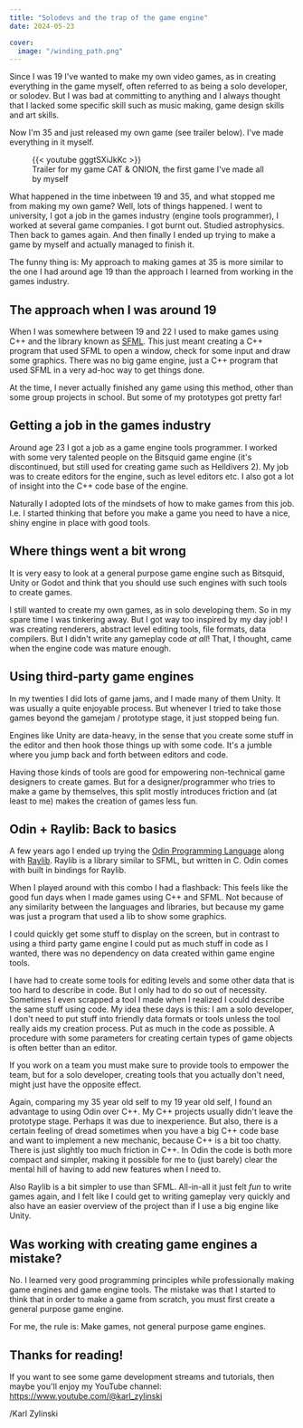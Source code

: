 ```yaml
---
title: "Solodevs and the trap of the game engine"
date: 2024-05-23

cover:
  image: "/winding_path.png"
---
```


Since I was 19 I've wanted to make my own video games, as in creating everything in the game myself, often referred to as being a solo developer, or solodev. But I was bad at committing to anything and I always thought that I lacked some specific skill such as music making, game design skills and art skills.

Now I'm 35 and just released my own game (see trailer below). I've made everything in it myself.

<figure>
{{< youtube gggtSXiJkKc >}}
<figcaption>Trailer for my game CAT & ONION, the first game I've made all by myself</figcaption>
</figure>

What happened in the time inbetween 19 and 35, and what stopped me from making my own game? Well, lots of things happened. I went to university, I got a job in the games industry (engine tools programmer), I worked at several game companies. I got burnt out. Studied astrophysics. Then back to games again. And then finally I ended up trying to make a game by myself and actually managed to finish it.

The funny thing is: My approach to making games at 35 is more similar to the one I had around age 19 than the approach I learned from working in the games industry.

## The approach when I was around 19

When I was somewhere between 19 and 22 I used to make games using C++ and the library known as [SFML](https://www.sfml-dev.org/). This just meant creating a C++ program that used SFML to open a window, check for some input and draw some graphics. There was no big game engine, just a C++ program that used SFML in a very ad-hoc way to get things done.

At the time, I never actually finished any game using this method, other than some group projects in school. But some of my prototypes got pretty far!

## Getting a job in the games industry

Around age 23 I got a job as a game engine tools programmer. I worked with some very talented people on the Bitsquid game engine (it's discontinued, but still used for creating game such as Helldivers 2). My job was to create editors for the engine, such as level editors etc. I also got a lot of insight into the C++ code base of the engine.

Naturally I adopted lots of the mindsets of how to make games from this job. I.e. I started thinking that before you make a game you need to have a nice, shiny engine in place with good tools.

## Where things went a bit wrong

It is very easy to look at a general purpose game engine such as Bitsquid, Unity or Godot and think that you should use such engines with such tools to create games.

I still wanted to create my own games, as in solo developing them. So in my spare time I was tinkering away. But I got way too inspired by my day job! I was creating renderers, abstract level editing tools, file formats, data compilers. But I didn't write any gameplay code _at all_! That, I thought, came when the engine code was mature enough.

## Using third-party game engines

In my twenties I did lots of game jams, and I made many of them Unity. It was usually a quite enjoyable process. But whenever I tried to take those games beyond the gamejam / prototype stage, it just stopped being fun.

Engines like Unity are data-heavy, in the sense that you create some stuff in the editor and then hook those things up with some code. It's a jumble where you jump back and forth between editors and code.

Having those kinds of tools are good for empowering non-technical game designers to create games. But for a designer/programmer who tries to make a game by themselves, this split mostly introduces friction and (at least to me) makes the creation of games less fun.

## Odin + Raylib: Back to basics

A few years ago I ended up trying the [Odin Programming Language](https://odin-lang.org/) along with [Raylib](https://www.raylib.com/). Raylib is a library similar to SFML, but written in C. Odin comes with built in bindings for Raylib.

When I played around with this combo I had a flashback: This feels like the good fun days when I made games using C++ and SFML. Not because of any similarity between the languages and libraries, but because my game was just a program that used a lib to show some graphics.

I could quickly get some stuff to display on the screen, but in contrast to using a third party game engine I could put as much stuff in code as I wanted, there was no dependency on data created within game engine tools.

I have had to create some tools for editing levels and some other data that is too hard to describe in code. But I only had to do so out of necessity. Sometimes I even scrapped a tool I made when I realized I could describe the same stuff using code. My idea these days is this: I am a solo developer, I don't need to put stuff into friendly data formats or tools unless the tool really aids my creation process. Put as much in the code as possible. A procedure with some parameters for creating certain types of game objects is often better than an editor.

If you work on a team you must make sure to provide tools to empower the team, but for a solo developer, creating tools that you actually don't need, might just have the opposite effect.

Again, comparing my 35 year old self to my 19 year old self, I found an advantage to using Odin over C++. My C++ projects usually didn't leave the prototype stage. Perhaps it was due to inexperience. But also, there is a certain feeling of dread sometimes when you have a big C++ code base and want to implement a new mechanic, because C++ is a bit too chatty. There is just slightly too much friction in C++. In Odin the code is both more compact and simpler, making it possible for me to (just barely) clear the mental hill of having to add new features when I need to.

Also Raylib is a bit simpler to use than SFML. All-in-all it just felt _fun_ to write games again, and I felt like I could get to writing gameplay very quickly and also have an easier overview of the project than if I use a big engine like Unity.

## Was working with creating game engines a mistake?

No. I learned very good programming principles while professionally making game engines and game engine tools. The mistake was that I started to think that in order to make a game from scratch, you must first create a general purpose game engine.

For me, the rule is: Make games, not general purpose game engines.

## Thanks for reading!

If you want to see some game development streams and tutorials, then maybe you'll enjoy my YouTube channel: https://www.youtube.com/@karl_zylinski

/Karl Zylinski